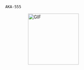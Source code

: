                                           AKA-555



 <img align="right" alt="GIF" height="160px" src="https://c.tenor.com/ksrXvJ5a9XEAAAAC/yveltal-pokemon-xy.gif" />

